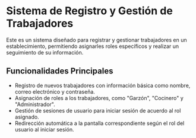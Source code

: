 # Sistema de Registro y Gestión de Trabajadores

Este es un sistema diseñado para registrar y gestionar trabajadores en un establecimiento, permitiendo asignarles roles específicos y realizar un seguimiento de su información.

## Funcionalidades Principales

- Registro de nuevos trabajadores con información básica como nombre, correo electrónico y contraseña.
- Asignación de roles a los trabajadores, como "Garzón", "Cocinero" y "Administrador".
- Gestión de sesiones de usuario para iniciar sesión de acuerdo al rol asignado.
- Redirección automática a la pantalla correspondiente según el rol del usuario al iniciar sesión.
